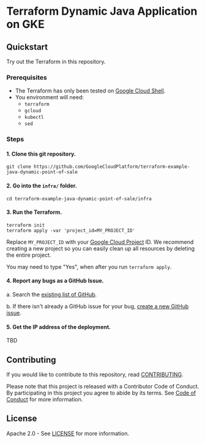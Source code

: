 # Terraform Dynamic Java Application on GKE

## Quickstart

Try out the Terraform in this repository.

### Prerequisites

* The Terraform has only been tested on [Google Cloud Shell](https://cloud.google.com/shell).
* You environment will need:
    * `terraform`
    * `gcloud`
    * `kubectl`
    * `sed`

### Steps

#### 1. Clone this git repository.

```
git clone https://github.com/GoogleCloudPlatform/terraform-example-java-dynamic-point-of-sale
```

#### 2. Go into the `infra/` folder.

```
cd terraform-example-java-dynamic-point-of-sale/infra
```

#### 3. Run the Terraform.

```
terraform init
terraform apply -var 'project_id=MY_PROJECT_ID'
```

Replace `MY_PROJECT_ID` with your [Google Cloud Project](https://cloud.google.com/resource-manager/docs/creating-managing-projects) ID. We recommend creating a new project so you can easily clean up all resources by deleting the entire project.

You may need to type "Yes", when after you run `terraform apply`.

#### 4. Report any bugs as a GitHub Issue.

a. Search the [existing list of GitHub](https://github.com/GoogleCloudPlatform/terraform-example-java-dynamic-point-of-sale/issues?q=is%3Aissue).

b. If there isn't already a GitHub issue for your bug, [create a new GitHub issue](https://github.com/GoogleCloudPlatform/terraform-example-java-dynamic-point-of-sale/issues/new/choose).

#### 5. Get the IP address of the deployment.

TBD

## Contributing

If you would like to contribute to this repository, read [CONTRIBUTING](CONTRIBUTING.md).

Please note that this project is released with a Contributor Code of Conduct. By participating in
this project you agree to abide by its terms. See [Code of Conduct](CODE_OF_CONDUCT.md) for more
information.

## License

Apache 2.0 - See [LICENSE](LICENSE) for more information.
